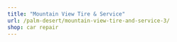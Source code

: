 ```yaml
---
title: "Mountain View Tire & Service"
url: /palm-desert/mountain-view-tire-and-service-3/
shop: car repair
---
```

